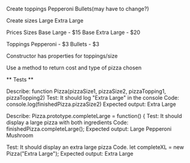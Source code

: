 Create toppings
  Pepperoni
  Bullets(may have to change?)

Create sizes
  Large
  Extra Large

Prices
  Sizes
    Base Large - $15
    Base Extra Large - $20

  Toppings
    Pepperoni - $3
    Bullets - $3


Constructor has properties for toppings/size

Use a method to return cost and type of pizza chosen


** Tests **

Describe: function Pizza(pizzaSize1, pizzaSize2, pizzaTopping1, pizzaTopping2)
Test: It should log "Extra Large" in the console
Code: console.log(finishedPizza.pizzaSize2)
Expected output: Extra Large

Describe: Pizza.prototype.completeLarge = function() {
Test: It should display a large pizza with both ingredients
Code: finishedPizza.completeLarge();
Expected output: Large Pepperoni Mushroom


Test: It should display an extra large pizza
Code. let completeXL = new Pizza("Extra Large");
Expected output: Extra Large



